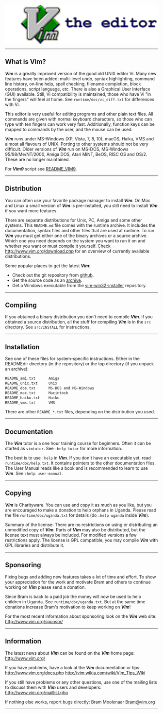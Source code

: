 ![Vim](Vim.png)

---

## What is Vim? ##

***Vim*** is a greatly improved version of the good old UNIX editor Vi.  Many new
features have been added: multi-level undo, syntax highlighting, command line
history, on-line help, spell checking, filename completion, block operations,
script language, etc.  There is also a Graphical User Interface (GUI)
available.  Still, Vi compatibility is maintained, those who have Vi "in the
fingers" will feel at home.  See `runtime/doc/vi_diff.txt` for differences with
Vi.

This editor is very useful for editing programs and other plain text files.
All commands are given with normal keyboard characters, so those who can type
with ten fingers can work very fast.  Additionally, function keys can be
mapped to commands by the user, and the mouse can be used.

***Vim*** runs under MS-Windows (XP, Vista, 7, 8, 10), macOS, Haiku, VMS and almost
all flavours of UNIX.  Porting to other systems should not be very difficult.
Older versions of ***Vim*** run on MS-DOS, MS-Windows 95/98/Me/NT/2000, Amiga DOS,
Atari MiNT, BeOS, RISC OS and OS/2.  These are no longer maintained.

For ***Vim9*** script see [README_VIM9](README_VIM9.md).

---

## Distribution ##

You can often use your favorite package manager to install ***Vim***. On Mac and
Linux a small version of ***Vim*** is pre-installed, you still need to install ***Vim***
if you want more features.

There are separate distributions for Unix, PC, Amiga and some other systems.
This `README.md` file comes with the runtime archive.  It includes the
documentation, syntax files and other files that are used at runtime.  To run
***Vim*** you must get either one of the binary archives or a source archive.
Which one you need depends on the system you want to run it on and whether you
want or must compile it yourself.  Check http://www.vim.org/download.php for
an overview of currently available distributions.

Some popular places to get the latest ***Vim***:
* Check out the git repository from [github](https://github.com/vim/vim).
* Get the source code as an [archive](https://github.com/vim/vim/releases).
* Get a Windows executable from the
[vim-win32-installer](https://github.com/vim/vim-win32-installer/releases) repository.

---

## Compiling ##

If you obtained a binary distribution you don't need to compile ***Vim***.  If you
obtained a source distribution, all the stuff for compiling ***Vim*** is in the
`src` directory.  See `src/INSTALL` for instructions.

---

## Installation ##

See one of these files for system-specific instructions.  Either in the
READMEdir directory (in the repository) or the top directory (if you unpack an
archive):

	README_ami.txt		Amiga
	README_unix.txt		Unix
	README_dos.txt		MS-DOS and MS-Windows
	README_mac.txt		Macintosh
	README_haiku.txt	Haiku
	README_vms.txt		VMS

There are other `README_*.txt` files, depending on the distribution you used.

---

## Documentation ##

The ***Vim*** tutor is a one hour training course for beginners.  Often it can be
started as `vimtutor`.  See `:help tutor` for more information.

The best is to use `:help` in ***Vim***.  If you don't have an executable yet, read
`runtime/doc/help.txt`.  It contains pointers to the other documentation
files.  The User Manual reads like a book and is recommended to learn to use
***Vim***.  See `:help user-manual`.

---

## Copying ##

***Vim*** is Charityware.  You can use and copy it as much as you like, but you are
encouraged to make a donation to help orphans in Uganda.  Please read the file
`runtime/doc/uganda.txt` for details (do `:help uganda` inside ***Vim***).

Summary of the license: There are no restrictions on using or distributing an
unmodified copy of ***Vim***.  Parts of ***Vim*** may also be distributed, but the license
text must always be included.  For modified versions a few restrictions apply.
The license is GPL compatible, you may compile ***Vim*** with GPL libraries and
distribute it.

---

## Sponsoring ##

Fixing bugs and adding new features takes a lot of time and effort.  To show
your appreciation for the work and motivate Bram and others to continue
working on ***Vim*** please send a donation.

Since Bram is back to a paid job the money will now be used to help children
in Uganda.  See `runtime/doc/uganda.txt`.  But at the same time donations
increase Bram's motivation to keep working on ***Vim***!

For the most recent information about sponsoring look on the ***Vim*** web site:
	http://www.vim.org/sponsor/

---

## Information ##

The latest news about ***Vim*** can be found on the ***Vim*** home page:
	http://www.vim.org/

If you have problems, have a look at the ***Vim*** documentation or tips:
	http://www.vim.org/docs.php
	http://vim.wikia.com/wiki/Vim_Tips_Wiki

If you still have problems or any other questions, use one of the mailing
lists to discuss them with ***Vim*** users and developers:
	http://www.vim.org/maillist.php

If nothing else works, report bugs directly:
	Bram Moolenaar <Bram@vim.org>

---
